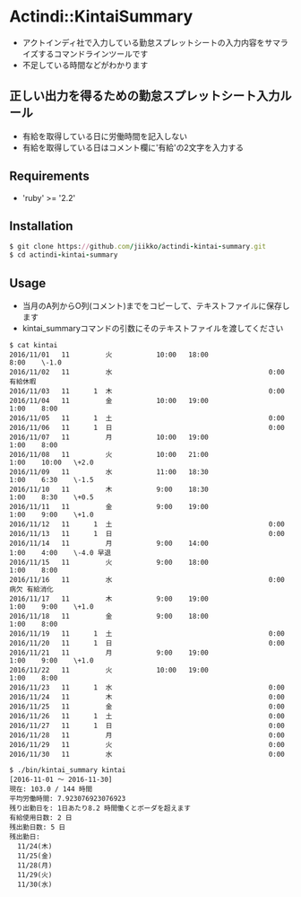 # Actindi::KintaiSummary
* アクトインディ社で入力している勤怠スプレットシートの入力内容をサマライズするコマンドラインツールです
* 不足している時間などがわかります

## 正しい出力を得るための勤怠スプレットシート入力ルール
* 有給を取得している日に労働時間を記入しない
* 有給を取得している日はコメント欄に'有給'の2文字を入力する

## Requirements
* 'ruby' >= '2.2'

## Installation
```ruby
$ git clone https://github.com/jiikko/actindi-kintai-summary.git
$ cd actindi-kintai-summary
```

## Usage
* 当月のA列からO列(コメント)までをコピーして、テキストファイルに保存します
* kintai_summaryコマンドの引数にそのテキストファイルを渡してください

```shell
$ cat kintai
2016/11/01	 11 		火			10:00	18:00						8:00	\-1.0
2016/11/02	 11 		水										0:00	有給休暇
2016/11/03	 11 	 1 	木										0:00
2016/11/04	 11 		金			10:00	19:00					1:00	8:00
2016/11/05	 11 	 1 	土										0:00
2016/11/06	 11 	 1 	日										0:00
2016/11/07	 11 		月			10:00	19:00					1:00	8:00
2016/11/08	 11 		火			10:00	21:00					1:00	10:00	\+2.0
2016/11/09	 11 		水			11:00	18:30					1:00	6:30	\-1.5
2016/11/10	 11 		木			9:00	18:30					1:00	8:30	\+0.5
2016/11/11	 11 		金			9:00	19:00					1:00	9:00	\+1.0
2016/11/12	 11 	 1 	土										0:00
2016/11/13	 11 	 1 	日										0:00
2016/11/14	 11 		月			9:00	14:00					1:00	4:00	\-4.0 早退
2016/11/15	 11 		火			9:00	18:00					1:00	8:00
2016/11/16	 11 		水										0:00	病欠 有給消化
2016/11/17	 11 		木			9:00	19:00					1:00	9:00	\+1.0
2016/11/18	 11 		金			9:00	18:00					1:00	8:00
2016/11/19	 11 	 1 	土										0:00
2016/11/20	 11 	 1 	日										0:00
2016/11/21	 11 		月			9:00	19:00					1:00	9:00	\+1.0
2016/11/22	 11 		火			10:00	19:00					1:00	8:00
2016/11/23	 11 	 1 	水										0:00
2016/11/24	 11 		木										0:00
2016/11/25	 11 		金										0:00
2016/11/26	 11 	 1 	土										0:00
2016/11/27	 11 	 1 	日										0:00
2016/11/28	 11 		月										0:00
2016/11/29	 11 		火										0:00
2016/11/30	 11 		水										0:00

$ ./bin/kintai_summary kintai
[2016-11-01 〜 2016-11-30]
現在: 103.0 / 144 時間
平均労働時間: 7.923076923076923
残り出勤日を: 1日あたり8.2 時間働くとボーダを超えます
有給使用日数: 2 日
残出勤日数: 5 日
残出勤日:
  11/24(木)
  11/25(金)
  11/28(月)
  11/29(火)
  11/30(水)
```
